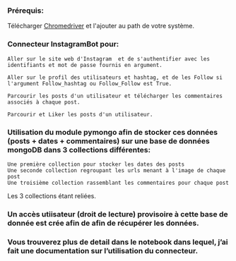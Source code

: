 ### Prérequis: 
   Télécharger [Chromedriver](https://chromedriver.chromium.org/downloads) et l'ajouter au path de votre système.  

### Connecteur InstagramBot pour:
    Aller sur le site web d'Instagram  et de s'authentifier avec les identifiants et mot de passe fournis en argument.

    Aller sur le profil des utilisateurs et hashtag, et de les Follow si l'argument Follow_hashtag ou Follow_Follow est True.

    Parcourir les posts d'un utilisateur et télécharger les commentaires associés à chaque post.
    
    Parcourir et Liker les posts d'un utilisateur.

### Utilisation du module pymongo afin de stocker ces données (posts + dates + commentaires) sur une base de données mongoDB dans 3 collections différentes:
    Une première collection pour stocker les dates des posts
    Une seconde collection regroupant les urls menant à l'image de chaque post
    Une troisième collection rassemblant les commentaires pour chaque post 
    
   Les 3 collections étant reliées.

### Un accès utiisateur (droit de lecture) provisoire à cette base de donnée est crée afin de afin de récupérer les données.

### Vous trouverez plus de detail dans le notebook dans lequel, j’ai fait une documentation sur l’utilisation du connecteur.

